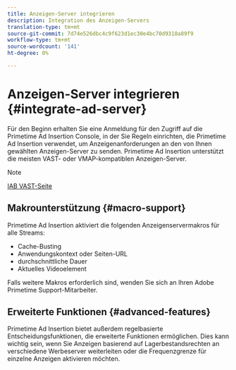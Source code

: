 ```yaml
---
title: Anzeigen-Server integrieren
description: Integration des Anzeigen-Servers
translation-type: tm+mt
source-git-commit: 7d74e526dbc4c9f623d1ec30e4bc70d9318a89f9
workflow-type: tm+mt
source-wordcount: '141'
ht-degree: 0%

---
```



# Anzeigen-Server integrieren {#integrate-ad-server}

Für den Beginn erhalten Sie eine Anmeldung für den Zugriff auf die Primetime Ad Insertion Console, in der Sie Regeln einrichten, die Primetime Ad Insertion verwendet, um Anzeigenanforderungen an den von Ihnen gewählten Anzeigen-Server zu senden. Primetime Ad Insertion unterstützt die meisten VAST- oder VMAP-kompatiblen Anzeigen-Server.

>[!NOTE]
>
>[IAB VAST-Seite](https://www.iab.com/guidelines/digital-video-ad-serving-template-vast)

## Makrounterstützung {#macro-support}

Primetime Ad Insertion aktiviert die folgenden Anzeigenservermakros für alle Streams:

* Cache-Busting
* Anwendungskontext oder Seiten-URL
* durchschnittliche Dauer
* Aktuelles Videoelement

<!--For technical information regarding specific ad servers or ad macros, see [Supported ad servers and macros](supported-ad-servers-and-macros.md).-->

Falls weitere Makros erforderlich sind, wenden Sie sich an Ihren Adobe Primetime Support-Mitarbeiter.

## Erweiterte Funktionen {#advanced-features}

Primetime Ad Insertion bietet außerdem regelbasierte Entscheidungsfunktionen, die erweiterte Funktionen ermöglichen. Dies kann wichtig sein, wenn Sie Anzeigen basierend auf Lagerbestandsrechten an verschiedene Werbeserver weiterleiten oder die Frequenzgrenze für einzelne Anzeigen aktivieren möchten. <!--For more information, see [Advanced Features](route-ads-based-on-rules.md).-->
